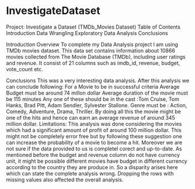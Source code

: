 # InvestigateDataset

Project: Investigate a Dataset (TMDb_Movies Dataset)
Table of Contents
Introduction
Data Wrangling
Exploratory Data Analysis
Conclusions


Introduction
Overview
To complete my Data Analysis project I am using TMDb movies dataset.
This data set contains information about 10866 movies collected from The Movie Database (TMDb), including user ratings and revenue. It consist of 21 columns such as imdb_id, revenue, budget, vote_count etc.

Conclusions
This was a very interesting data analysis. After this analysis we can conclude following:
For a Movie to be in successful criteria
Average Budget must be around 74 millon dollar Average duration of the movie must be 115 minutes Any one of these should be in the cast :Tom Cruise, Tom Hanks, Brad Pitt, Adam Sendler, Sylvester Stallone. Genre must be : Action, Comedy, Adventure, Drama, Thriller. By doing all this the movie might be one of the hits and hence can earn an average revenue of around 345 million dollar.
Limitations: This analysis was done considering the movies which had a significant amount of profit of around 100 million dollar. This might not be completely error free but by following these suggestion one can increase the probability of a movie to become a hit. Moreover we are not sure if the data provided to us is completel corect and up-to-date. As mentioned before the budget and revenue column do not have currency unit, it might be possible different movies have budget in different currency according to the country they are produce in. So a disparity arises here which can state the complete analysis wrong. Dropping the rows with missing values also affected the overall analysis.
